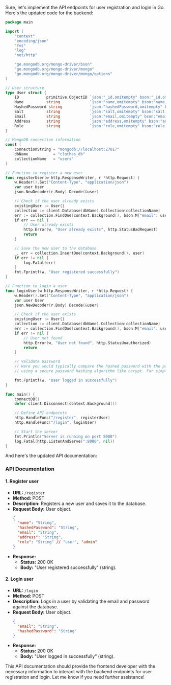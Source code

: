 Sure, let's implement the API endpoints for user registration and login in Go. Here's the updated code for the backend:

```go
package main

import (
    "context"
    "encoding/json"
    "fmt"
    "log"
    "net/http"

    "go.mongodb.org/mongo-driver/bson"
    "go.mongodb.org/mongo-driver/mongo"
    "go.mongodb.org/mongo-driver/mongo/options"
)

// User structure
type User struct {
    ID            primitive.ObjectID `json:"_id,omitempty" bson:"_id,omitempty"`
    Name          string             `json:"name,omitempty" bson:"name,omitempty"`
    HashedPassword string            `json:"hashedPassword,omitempty" bson:"hashedPassword,omitempty"`
    Salt          string             `json:"salt,omitempty" bson:"salt,omitempty"`
    Email         string             `json:"email,omitempty" bson:"email,omitempty"`
    Address       string             `json:"address,omitempty" bson:"address,omitempty"`
    Role          string             `json:"role,omitempty" bson:"role,omitempty"`
}

// MongoDB connection information
const (
    connectionString = "mongodb://localhost:27017"
    dbName           = "clothes_db"
    collectionName   = "users"
)

// Function to register a new user
func registerUser(w http.ResponseWriter, r *http.Request) {
    w.Header().Set("Content-Type", "application/json")
    var user User
    json.NewDecoder(r.Body).Decode(&user)

    // Check if the user already exists
    existingUser := User{}
    collection := client.Database(dbName).Collection(collectionName)
    err := collection.FindOne(context.Background(), bson.M{"email": user.Email}).Decode(&existingUser)
    if err == nil {
        // User already exists
        http.Error(w, "User already exists", http.StatusBadRequest)
        return
    }

    // Save the new user to the database
    _, err = collection.InsertOne(context.Background(), user)
    if err != nil {
        log.Fatal(err)
    }
    fmt.Fprintf(w, "User registered successfully")
}

// Function to login a user
func loginUser(w http.ResponseWriter, r *http.Request) {
    w.Header().Set("Content-Type", "application/json")
    var user User
    json.NewDecoder(r.Body).Decode(&user)

    // Check if the user exists
    existingUser := User{}
    collection := client.Database(dbName).Collection(collectionName)
    err := collection.FindOne(context.Background(), bson.M{"email": user.Email}).Decode(&existingUser)
    if err != nil {
        // User not found
        http.Error(w, "User not found", http.StatusUnauthorized)
        return
    }

    // Validate password
    // Here you would typically compare the hashed password with the password provided by the user,
    // using a secure password hashing algorithm like bcrypt. For simplicity, I'm omitting that part here.

    fmt.Fprintf(w, "User logged in successfully")
}

func main() {
    connectDB()
    defer client.Disconnect(context.Background())

    // Define API endpoints
    http.HandleFunc("/register", registerUser)
    http.HandleFunc("/login", loginUser)

    // Start the server
    fmt.Println("Server is running on port 8080")
    log.Fatal(http.ListenAndServe(":8080", nil))
}
```

And here's the updated API documentation:

### API Documentation

#### 1. Register user

- **URL:** `/register`
- **Method:** POST
- **Description:** Registers a new user and saves it to the database.
- **Request Body:** User object.
  ```json
  {
    "name": "String",
    "hashedPassword": "String",
    "email": "String",
    "address": "String",
    "role": "String" // "user", "admin"
  }
  ```
- **Response:**
  - **Status:** 200 OK
  - **Body:** "User registered successfully" (string).

#### 2. Login user

- **URL:** `/login`
- **Method:** POST
- **Description:** Logs in a user by validating the email and password against the database.
- **Request Body:** User object.
  ```json
  {
    "email": "String",
    "hashedPassword": "String"
  }
  ```
- **Response:**
  - **Status:** 200 OK
  - **Body:** "User logged in successfully" (string).

This API documentation should provide the frontend developer with the necessary information to interact with the backend endpoints for user registration and login. Let me know if you need further assistance!
